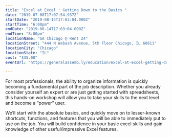```yaml
---
title: "Excel at Excel : Getting Down to the Basics "
date: "2019-07-08T17:07:54.937Z"
startDate: "2019-08-14T17:03:04.000Z"
startTime: "6:00pm"
endDate: "2019-08-14T17:03:04.000Z"
endTime: "8:00pm"
locationName: "GA Chicago @ Rent 24"
locationStreet: "444 N Wabash Avenue, 5th Floor Chicago, IL 60611"
locationCity: "Chicago"
locationState: "IL"
cost: "$35.00"
eventUrl: "https://generalassemb.ly/education/excel-at-excel-getting-down-to-the-basics/chicago/78496"

---
```


For most professionals, the ability to organize information is quickly becoming a fundamental part of the job description. Whether you already consider yourself an expert or are just getting started with spreadsheets, this hands-on workshop will allow you to take your skills to the next level and become a “power” user.

We’ll start with the absolute basics, and quickly move on to lesser-known shortcuts, functions, and features that you will be able to immediately put to use on the job. You will build confidence in your basic excel skills and gain knowledge of other useful/impressive Excel features.

